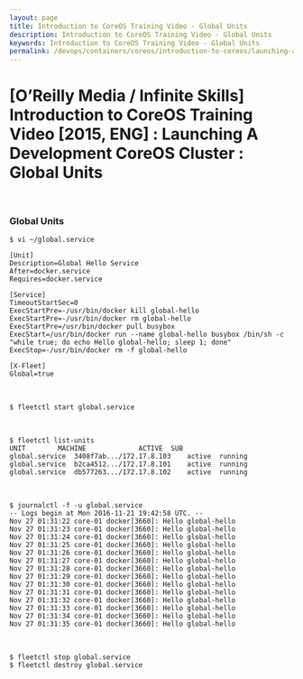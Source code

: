 ```yaml
---
layout: page
title: Introduction to CoreOS Training Video - Global Units
description: Introduction to CoreOS Training Video - Global Units
keywords: Introduction to CoreOS Training Video - Global Units
permalink: /devops/containers/coreos/introduction-to-coreos/launching-a-development-coreos-cluster/Global_Units/
---
```


# [O’Reilly Media / Infinite Skills] Introduction to CoreOS Training Video [2015, ENG] : Launching A Development CoreOS Cluster : Global Units

<br/>

### Global Units

    $ vi ~/global.service

    [Unit]
    Description=Global Hello Service
    After=docker.service
    Requires=docker.service

    [Service]
    TimeoutStartSec=0
    ExecStartPre=-/usr/bin/docker kill global-hello
    ExecStartPre=-/usr/bin/docker rm global-hello
    ExecStartPre=/usr/bin/docker pull busybox
    ExecStart=/usr/bin/docker run --name global-hello busybox /bin/sh -c "while true; do echo Hello global-hello; sleep 1; done"
    ExecStop=-/usr/bin/docker rm -f global-hello

    [X-Fleet]
    Global=true

<br/>

    $ fleetctl start global.service

<br/>

    $ fleetctl list-units
    UNIT		MACHINE				ACTIVE	SUB
    global.service	3408f7ab.../172.17.8.103	active	running
    global.service	b2ca4512.../172.17.8.101	active	running
    global.service	db577263.../172.17.8.102	active	running

<br/>

    $ journalctl -f -u global.service
    -- Logs begin at Mon 2016-11-21 19:42:58 UTC. --
    Nov 27 01:31:22 core-01 docker[3660]: Hello global-hello
    Nov 27 01:31:23 core-01 docker[3660]: Hello global-hello
    Nov 27 01:31:24 core-01 docker[3660]: Hello global-hello
    Nov 27 01:31:25 core-01 docker[3660]: Hello global-hello
    Nov 27 01:31:26 core-01 docker[3660]: Hello global-hello
    Nov 27 01:31:27 core-01 docker[3660]: Hello global-hello
    Nov 27 01:31:28 core-01 docker[3660]: Hello global-hello
    Nov 27 01:31:29 core-01 docker[3660]: Hello global-hello
    Nov 27 01:31:30 core-01 docker[3660]: Hello global-hello
    Nov 27 01:31:31 core-01 docker[3660]: Hello global-hello
    Nov 27 01:31:32 core-01 docker[3660]: Hello global-hello
    Nov 27 01:31:33 core-01 docker[3660]: Hello global-hello
    Nov 27 01:31:34 core-01 docker[3660]: Hello global-hello
    Nov 27 01:31:35 core-01 docker[3660]: Hello global-hello

<br/>

    $ fleetctl stop global.service
    $ fleetctl destroy global.service
